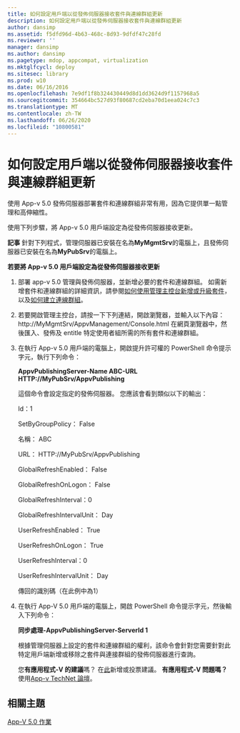 ```yaml
---
title: 如何設定用戶端以從發佈伺服器接收套件與連線群組更新
description: 如何設定用戶端以從發佈伺服器接收套件與連線群組更新
author: dansimp
ms.assetid: f5dfd96d-4b63-468c-8d93-9dfdf47c28fd
ms.reviewer: ''
manager: dansimp
ms.author: dansimp
ms.pagetype: mdop, appcompat, virtualization
ms.mktglfcycl: deploy
ms.sitesec: library
ms.prod: w10
ms.date: 06/16/2016
ms.openlocfilehash: 7e9df1f8b324430449d8d1dd3624d9f1157968a5
ms.sourcegitcommit: 354664bc527d93f80687cd2eba70d1eea024c7c3
ms.translationtype: MT
ms.contentlocale: zh-TW
ms.lasthandoff: 06/26/2020
ms.locfileid: "10800581"
---
```

# 如何設定用戶端以從發佈伺服器接收套件與連線群組更新


使用 App-v 5.0 發佈伺服器部署套件和連線群組非常有用，因為它提供單一點管理和高伸縮性。

使用下列步驟，將 App-v 5.0 用戶端設定為從發佈伺服器接收更新。

**記事** 針對下列程式，管理伺服器已安裝在名為**MyMgmtSrv**的電腦上，且發佈伺服器已安裝在名為**MyPubSrv**的電腦上。

 

**若要將 App-v 5.0 用戶端設定為從發佈伺服器接收更新**

1.  部署 app-v 5.0 管理與發佈伺服器，並新增必要的套件和連線群組。 如需新增套件和連線群組的詳細資訊，請參閱[如何使用管理主控台新增或升級套件](how-to-add-or-upgrade-packages-by-using-the-management-console-beta-gb18030.md)，以及[如何建立連線群組](how-to-create-a-connection-group.md)。

2.  若要開啟管理主控台，請按一下下列連結，開啟瀏覽器，並輸入以下內容： http://MyMgmtSrv/AppvManagement/Console.html 在網頁瀏覽器中，然後匯入、發佈及 entitle 特定使用者組所需的所有套件和連線群組。

3.  在執行 App-v 5.0 用戶端的電腦上，開啟提升許可權的 PowerShell 命令提示字元，執行下列命令：

    **AppvPublishingServer-Name ABC-URL HTTP://MyPubSrv/AppvPublishing**

    這個命令會設定指定的發佈伺服器。 您應該會看到類似以下的輸出：

    Id：1

    SetByGroupPolicy： False

    名稱： ABC

    URL： HTTP://MyPubSrv/AppvPublishing

    GlobalRefreshEnabled： False

    GlobalRefreshOnLogon： False

    GlobalRefreshInterval：0

    GlobalRefreshIntervalUnit： Day

    UserRefreshEnabled： True

    UserRefreshOnLogon： True

    UserRefreshInterval：0

    UserRefreshIntervalUnit： Day

    傳回的識別碼（在此例中為1）

4.  在執行 App-V 5.0 用戶端的電腦上，開啟 PowerShell 命令提示字元，然後輸入下列命令：

    **同步處理-AppvPublishingServer-ServerId 1**

    根據管理伺服器上設定的套件和連線群組的權利，該命令會針對您需要針對此特定用戶端新增或移除之套件與連接群組的發佈伺服器進行查詢。

    您**有應用程式-V 的建議**嗎？ 在[此](http://appv.uservoice.com/forums/280448-microsoft-application-virtualization)新增或投票建議。 **有應用程式-V 問題嗎？** 使用[App-v TechNet 論壇](https://social.technet.microsoft.com/Forums/home?forum=mdopappv)。

## 相關主題


[App-V 5.0 作業](operations-for-app-v-50.md)

 

 





